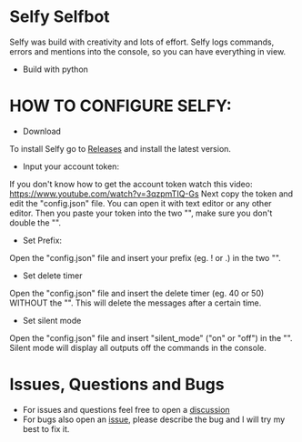 # Selfy Selfbot
Selfy was build with creativity and lots of effort.
Selfy logs commands, errors and mentions into the console,
so you can have everything in view.
- Build with python

# HOW TO CONFIGURE SELFY:

- Download

To install Selfy go to [Releases](https://github.com/hris69/Selfy-Selfbot/releases)
and install the latest version.


- Input your account token:

If you don't know how to get the account token watch this video:
https://www.youtube.com/watch?v=3qzpmTIQ-Gs
Next copy the token and edit the "config.json" file.
You can open it with text editor or any other editor.
Then you paste your token into the two "", make sure you don't double the "".

- Set Prefix:

Open the "config.json" file and insert your prefix (eg. ! or .) in the two "".

- Set delete timer

Open the "config.json" file and insert the delete timer (eg. 40 or 50) WITHOUT the "".
This will delete the messages after a certain time.

- Set silent mode

Open the "config.json" file and insert "silent_mode" ("on" or "off") in the "".
Silent mode will display all outputs off the commands in the console.


# Issues, Questions and Bugs

- For issues and questions feel free to open a [discussion](https://github.com/hris69/Selfy/discussions)
- For bugs also open an [issue](https://github.com/hris69/Selfy/issues), please describe the bug and I will try my best to fix it.

